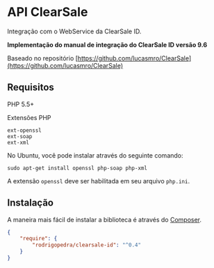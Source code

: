 # API ClearSale

Integração com o WebService da ClearSale ID.

**Implementação do manual de integração do ClearSale ID versão 9.6**

Baseado no repositório [https://github.com/lucasmro/ClearSale](https://github.com/lucasmro/ClearSale)

## Requisitos

PHP 5.5+

Extensões PHP

```
ext-openssl
ext-soap
ext-xml
```

No Ubuntu, você pode instalar através do seguinte comando:

```
sudo apt-get install openssl php-soap php-xml
```

A extensão `openssl` deve ser habilitada em seu arquivo `php.ini`.

## Instalação

A maneira mais fácil de instalar a biblioteca é através do [Composer](http://getcomposer.org/).

```JSON
{
    "require": {
        "rodrigopedra/clearsale-id": "^0.4"
    }
}
```
